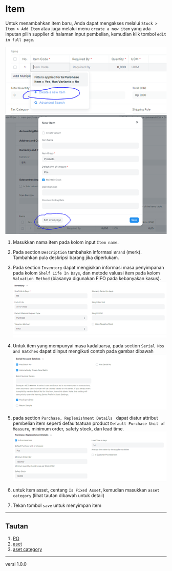 # Item
Untuk menambahkan item baru, Anda dapat mengakses melalui `Stock > Item > Add Item` atau juga melalui menu `create a new item` yang ada inputan pilih supplier di halaman input pembelian, kemudian klik tombol `edit in full page`.

![](/assets/item1.PNG)
![](/assets/item2.PNG)

1. Masukkan nama item pada kolom input `Item name`.

2. Pada section `Description` tambahakn informasi `Brand` (merk). Tambahkan pula deskripsi barang jika diperlukam.

3. Pada section `Inventory` dapat mengisikan informasi masa penyimpanan pada kolom `Shelf Life In Days`, dan metode valuasi item pada kolom `Valuation Method` (biasanya digunakan FIFO pada kebanyakan kasus).
   ![](/assets/item5.PNG)

4. Untuk item yang mempunyai masa kadaluarsa, pada section `Serial Nos and Batches` dapat diinput mengikuti contoh pada gambar dibawah
   ![](/assets/item3.PNG)

5. pada section `Purchase, Replenishment Details ` dapat diatur attribut pembelian item seperti defaultsatuan product `Default Purchase Unit of Measure`, minimum order, safety stock, dan lead time.
   ![](/assets/item4.PNG)

6. untuk item asset, centang  `Is Fixed Asset`, kemudian masukkan `asset category` (lihat tautan dibawah untuk detail)

6. Tekan tombol `save` untuk menyimpan item 

------------------
## Tautan
1. [PO](./po.md)
2. [aset](./aset.md)
3. [aset category](./asetCategory.md)

------------------
versi 1.0.0
